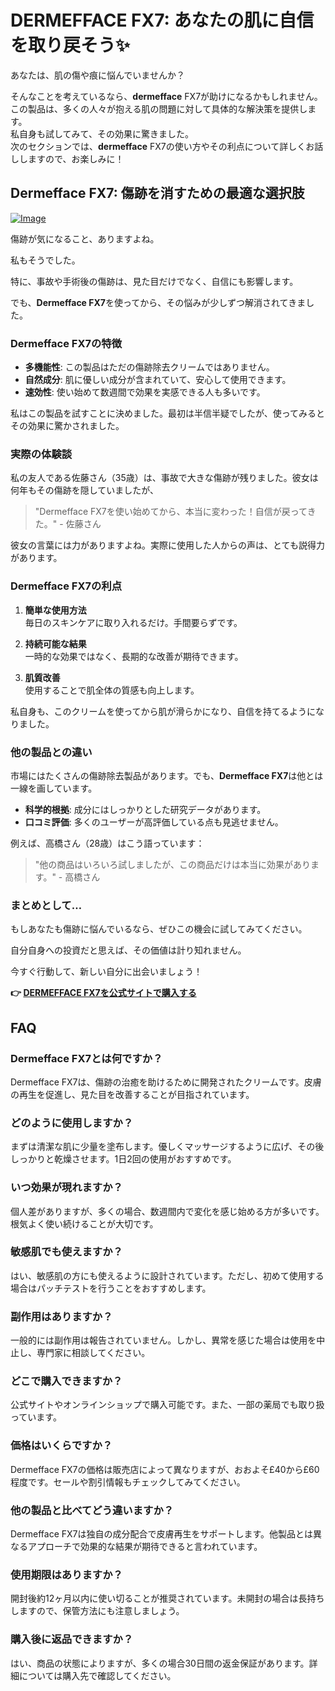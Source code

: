 # DERMEFFACE FX7: あなたの肌に自信を取り戻そう✨

あなたは、肌の傷や痕に悩んでいませんか？

そんなことを考えているなら、**dermefface** FX7が助けになるかもしれません。  
この製品は、多くの人々が抱える肌の問題に対して具体的な解決策を提供します。  
私自身も試してみて、その効果に驚きました。  
次のセクションでは、**dermefface** FX7の使い方やその利点について詳しくお話ししますので、お楽しみに！

## Dermefface FX7: 傷跡を消すための最適な選択肢

[![Image](https://www2.sellhealth.com/114/dermeffacefx7-damato-ad336x280.png)](https://gchaffi.com/dbNVDNTI)

傷跡が気になること、ありますよね。

私もそうでした。

特に、事故や手術後の傷跡は、見た目だけでなく、自信にも影響します。

でも、**Dermefface FX7**を使ってから、その悩みが少しずつ解消されてきました。

### Dermefface FX7の特徴

- **多機能性**: この製品はただの傷跡除去クリームではありません。
- **自然成分**: 肌に優しい成分が含まれていて、安心して使用できます。
- **速効性**: 使い始めて数週間で効果を実感できる人も多いです。

私はこの製品を試すことに決めました。最初は半信半疑でしたが、使ってみるとその効果に驚かされました。

### 実際の体験談

私の友人である佐藤さん（35歳）は、事故で大きな傷跡が残りました。彼女は何年もその傷跡を隠していましたが、

> "Dermefface FX7を使い始めてから、本当に変わった！自信が戻ってきた。" - 佐藤さん

彼女の言葉には力がありますよね。実際に使用した人からの声は、とても説得力があります。

### Dermefface FX7の利点

1. **簡単な使用方法**  
   毎日のスキンケアに取り入れるだけ。手間要らずです。
   
2. **持続可能な結果**  
   一時的な効果ではなく、長期的な改善が期待できます。
   
3. **肌質改善**  
   使用することで肌全体の質感も向上します。

私自身も、このクリームを使ってから肌が滑らかになり、自信を持てるようになりました。 

### 他の製品との違い

市場にはたくさんの傷跡除去製品があります。でも、**Dermefface FX7**は他とは一線を画しています。

- **科学的根拠**: 成分にはしっかりとした研究データがあります。
- **口コミ評価**: 多くのユーザーが高評価している点も見逃せません。
  
例えば、高橋さん（28歳）はこう語っています：

> "他の商品はいろいろ試しましたが、この商品だけは本当に効果があります。" - 高橋さん

### まとめとして…

もしあなたも傷跡に悩んでいるなら、ぜひこの機会に試してみてください。  

自分自身への投資だと思えば、その価値は計り知れません。

今すぐ行動して、新しい自分に出会いましょう！



**👉 [DERMEFFACE FX7を公式サイトで購入する](https://gchaffi.com/dbNVDNTI)**

## FAQ

### Dermefface FX7とは何ですか？

Dermefface FX7は、傷跡の治癒を助けるために開発されたクリームです。皮膚の再生を促進し、見た目を改善することが目指されています。

### どのように使用しますか？

まずは清潔な肌に少量を塗布します。優しくマッサージするように広げ、その後しっかりと乾燥させます。1日2回の使用がおすすめです。

### いつ効果が現れますか？

個人差がありますが、多くの場合、数週間内で変化を感じ始める方が多いです。根気よく使い続けることが大切です。

### 敏感肌でも使えますか？

はい、敏感肌の方にも使えるように設計されています。ただし、初めて使用する場合はパッチテストを行うことをおすすめします。

### 副作用はありますか？

一般的には副作用は報告されていません。しかし、異常を感じた場合は使用を中止し、専門家に相談してください。

### どこで購入できますか？

公式サイトやオンラインショップで購入可能です。また、一部の薬局でも取り扱っています。

### 価格はいくらですか？

Dermefface FX7の価格は販売店によって異なりますが、おおよそ£40から£60程度です。セールや割引情報もチェックしてみてください。

### 他の製品と比べてどう違いますか？

Dermefface FX7は独自の成分配合で皮膚再生をサポートします。他製品とは異なるアプローチで効果的な結果が期待できると言われています。

### 使用期限はありますか？

開封後約12ヶ月以内に使い切ることが推奨されています。未開封の場合は長持ちしますので、保管方法にも注意しましょう。

### 購入後に返品できますか？

はい、商品の状態によりますが、多くの場合30日間の返金保証があります。詳細については購入先で確認してください。